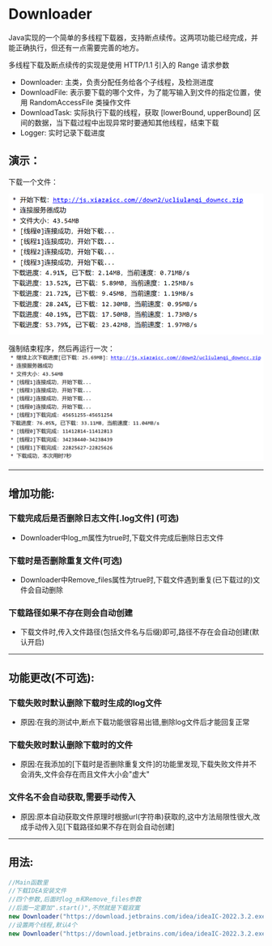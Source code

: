 

# Downloader

Java实现的一个简单的多线程下载器，支持断点续传。这两项功能已经完成，并能正确执行，但还有一点需要完善的地方。

多线程下载及断点续传的实现是使用 HTTP/1.1 引入的 Range 请求参数

- Downloader: 主类，负责分配任务给各个子线程，及检测进度
- DownloadFile: 表示要下载的哪个文件，为了能写输入到文件的指定位置，使用 RandomAccessFile 类操作文件
- DownloadTask: 实际执行下载的线程，获取 [lowerBound, upperBound] 区间的数据，当下载过程中出现异常时要通知其他线程，结束下载
- Logger: 实时记录下载进度



## 演示：

下载一个文件：

![d1](md_image/d1.png)

强制结束程序，然后再运行一次：![d2](md_image/d2.png)

---
## 增加功能:
###  下载完成后是否删除日志文件[.log文件] (可选)
- Downloader中log_m属性为true时,下载文件完成后删除日志文件

### 下载时是否删除重复文件(可选)
- Downloader中Remove_files属性为true时,下载文件遇到重复(已下载过的)文件会自动删除
### 下载路径如果不存在则会自动创建
- 下载文件时,传入文件路径(包括文件名与后缀)即可,路径不存在会自动创建(默认开启)

---
## 功能更改(不可选):
### 下载失败时默认删除下载时生成的log文件
- 原因:在我的测试中,断点下载功能很容易出错,删除log文件后才能回复正常
### 下载失败时默认删除下载时的文件
- 原因:在我添加的[下载时是否删除重复文件]的功能里发现,下载失败文件并不会消失,文件会存在而且文件大小会"虚大"
### 文件名不会自动获取,需要手动传入
- 原因:原本自动获取文件原理时根据url(字符串)获取的,这中方法局限性很大,改成手动传入见[下载路径如果不存在则会自动创建]

---
## 用法:
``````java
//Main函数里
//下载IDEA安装文件
//四个参数,后面时log_m和Remove_files参数
//后面一定要加".start()",不然就是下载寂寞
new Downloader("https://download.jetbrains.com/idea/ideaIC-2022.3.2.exe","Idea.exe",true,fale).start();
//设置两个线程,默认4个
new Downloader("https://download.jetbrains.com/idea/ideaIC-2022.3.2.exe",2,"Idea.exe",true,fale).start();
